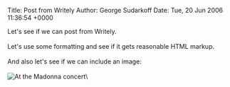 Title: Post from Writely
Author: George Sudarkoff
Date: Tue, 20 Jun 2006 11:36:54 +0000

Let's see if we can post from Writely.\
\
Let's use some formatting and see if it gets reasonable HTML markup.\
\
And also let's see if we can include an image:\
\
![](http://www.writely.com/File.aspx?id=bdh88cwh9f5bh "At the Madonna concert")\

